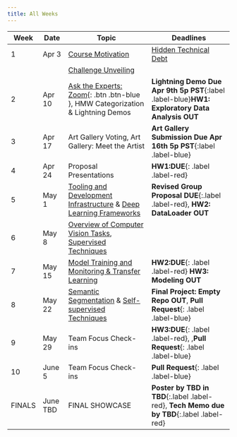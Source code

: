 ```yaml
---
title: All Weeks
---
```

|  Week  | Date | Topic | Deadlines |
|--------|------|-------|-----------|
| 1      | Apr 3 | [Course Motivation](https://docs.google.com/presentation/d/1U7yOGLZ1MIsRushJtzeubYAJicduFZaZJ8PTOfzHbVM/edit?usp=sharing) | [Hidden Technical Debt](https://proceedings.neurips.cc/paper_files/paper/2015/file/86df7dcfd896fcaf2674f757a2463eba-Paper.pdf)|
|        |  | [Challenge Unveiling](https://docs.google.com/presentation/d/1kAWXLhXEPB59LoRJVeP2Y7UcG3UzsFFiH1bXMzuCzPg/edit?usp=sharing) | |
| 2       | Apr 10 | [Ask the Experts: Zoom](https://uci.zoom.us/rec/share/_ovReN8pE5J7JwKY3-EDcOTVS3swBqROqPx-z1jNGApBP8ANGyDeeKyUMVAp65rK.vzUqU0ZMp5W9dHBf?startTime=1712794323000){: .btn .btn-blue }, HMW Categorization & Lightning Demos|**Lightning Demo Due Apr 9th 5p PST**{:label .label-blue}**HW1: Exploratory Data Analysis OUT** |
| 3      | Apr 17 | Art Gallery Voting, Art Gallery: Meet the Artist | **Art Gallery Submission Due Apr 16th 5p PST**{:label .label-blue} |
| 4      | Apr 24 | Proposal Presentations |**HW1:DUE**{: .label .label-red}|
| 5      | May 1 | [Tooling and Development Infrastructure](https://docs.google.com/presentation/d/13_PD6J63ffhdltenteZ1Y0cVRJsMJyT8nBWJ-QeOUR8/edit?usp=sharing) & [Deep Learning Frameworks](https://docs.google.com/presentation/d/1RjI6ZLcl2f6cJArb6etoWpRwwUiIHWnucXcS9NFKTEY/edit?usp=sharing) | **Revised Group Proposal DUE**{:.label .label-red}, **HW2: DataLoader OUT** |
| 6      | May 8 | [Overview of Computer Vision Tasks](https://docs.google.com/presentation/d/1MEQSypTcmET2HKrHkuCCjHWqndwLmN1HQdF3EE0vgu4/edit?usp=sharing), [Supervised Techniques](https://docs.google.com/presentation/d/1g1dWe5FDRUtIjdTXbcjRG622GPP3iYiP4ulAB5ckNu0/edit?usp=sharing) ||
| 7      | May 15 | [Model Training and Monitoring & Transfer Learning](https://docs.google.com/presentation/d/1L4QwP4ovatYnONZgFZ-4zj5Gq1zfz8zOzPGKtNy6pTE/edit?usp=sharing) |**HW2:DUE**{: .label .label-red} **HW3: Modeling OUT** |
| 8      | May 22 | [Semantic Segmentation](https://docs.google.com/presentation/d/1LkbgDG7l2s3LSlUZxQh8YHi_EDSnMwbQWsiGEEJHmz4/edit?usp=sharing) & [Self-supervised Techniques](https://docs.google.com/presentation/d/14ZxN91i1PxIpfmB9eZsEsRuhiVg-vKhBP9HGteSrRho/edit?usp=sharing) |**Final Project: Empty Repo OUT**, **Pull Request**{: .label .label-blue} |
| 9      | May 29 | Team Focus Check-ins |**HW3:DUE**{: .label .label-red}, ,**Pull Request**{: .label .label-blue} |
| 10     | June 5 | Team Focus Check-ins | **Pull Request**{: .label .label-blue} |
| FINALS | June TBD | FINAL SHOWCASE |**Poster by TBD in TBD**{:.label .label-red}, **Tech Memo due by TBD**{:.label .label-red}|
